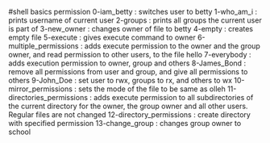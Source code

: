 #shell basics permission
0-iam_betty : switches user to betty
1-who_am_i : prints username of current user
2-groups : prints all groups the current user is part of
3-new_owner : changes owner of file to betty
4-empty : creates empty file
5-execute : gives execute command to owner
6-multiple_permissions : adds execute permission to the owner and the group owner, and read permission to other users, to the file hello
7-everybody : adds execution permission to owner, group and others
8-James_Bond : remove all permissions from user and group, and give all permissions to others
9-John_Doe : set user to rwx, groups to rx, and others to wx
10-mirror_permissions : sets the mode of the file to be same as olleh
11-directories_permissions : adds execute permission to all subdirectories of the current directory for the owner, the group owner and all other users. Regular files are not changed
12-directory_permissions : create directory with specified permission
13-change_group : changes group owner to school

